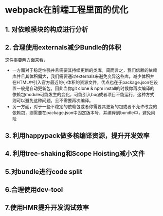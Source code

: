 # webpack在前端工程里面的优化
## 1. 对依赖模块的构成进行分析
## 2. 合理使用externals减少Bundle的体积
这件事要两方面来看，
- 一方面对于稳定性强并且需要其持续更新的类库，简而言之，我们信赖的依赖库并且其体积偏大，我们需要通过externals来避免变异这些库，减少体积并在HTML中引入官方最近的小体积的资源文件，优点也在于package.json在设置一般是自动更新包，因此当你git clone & npm install的时候你再次编译的依赖包module可能发生的变化，可能引入bug或者项目不能运行，这种方式则可以避免这种问题，且不需要再次编译。
- 另一方面，对于一些不稳定的依赖包或者你需要其更新的包或者不允许改变的依赖包，则需要在package.json中固定版本号，并编译到bundle中，避免风险

## 3. 利用happypack做多核编译资源，提升开发效率
## 4. 利用tree-shaking和Scope Hoisting减小文件
## 5.对bundle进行code split
## 6.合理使用dev-tool
## 7.使用HMR提升开发调试效率
